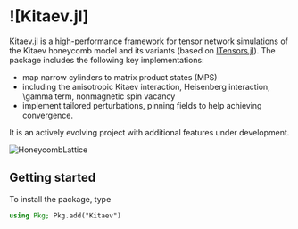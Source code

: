# ![Kitaev.jl]
<!-- [![Docs dev](https://img.shields.io/badge/docs-latest-blue.svg)](https://lukas.weber.science/Carlo.jl/dev/)
[![Docs stable](https://img.shields.io/badge/docs-stable-blue.svg)](https://lukas.weber.science/Carlo.jl/stable/)
[![CI](https://github.com/lukas-weber/Carlo.jl/workflows/CI/badge.svg)](https://github.com/lukas-weber/Carlo.jl/actions)
[![codecov](https://codecov.io/gh/lukas-weber/Carlo.jl/branch/main/graph/badge.svg?token=AI8CPOGKXF)](https://codecov.io/gh/lukas-weber/Carlo.jl) -->

Kitaev.jl is a high-performance framework for tensor network simulations of the Kitaev honeycomb model and its variants (based on [ITensors.jl](https://docs.itensor.org/ITensors/stable/)). The package includes the following key implementations: 

* map narrow cylinders to matrix product states (MPS)
* including the anisotropic Kitaev interaction, Heisenberg interaction, \gamma term, nonmagnetic spin vacancy
* implement tailored perturbations, pinning fields to help achieving convergence.


It is an actively evolving project with additional features under development.

![HoneycombLattice](./notes/figures/manuscripts/Presentation_Fig1c.png)

## Getting started

To install the package, type

```julia
using Pkg; Pkg.add("Kitaev")
```

<!-- The package itself does not include Monte Carlo algorithms. The quickest way to see how to implement one yourself is to check out the reference implementation for the [Ising](https://github.com/lukas-weber/Ising.jl) model.
For a state-of-the-art Monte Carlo code, take a look at [StochasticSeriesExpansion.jl](https://github.com/lukas-weber/StochasticSeriesExpansion.jl). -->
